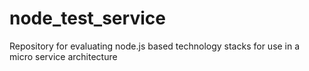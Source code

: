 # node_test_service
Repository for evaluating node.js based technology stacks for use in a micro service architecture
